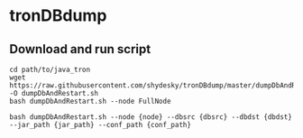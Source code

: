# tronDBdump

## Download and run script
```shell
cd path/to/java_tron
wget https://raw.githubusercontent.com/shydesky/tronDBdump/master/dumpDbAndRestart.sh -O dumpDbAndRestart.sh
bash dumpDbAndRestart.sh --node FullNode
```
```
bash dumpDbAndRestart.sh --node {node} --dbsrc {dbsrc} --dbdst {dbdst} --jar_path {jar_path} --conf_path {conf_path}
```
